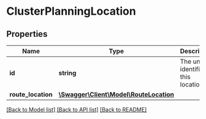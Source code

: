 # ClusterPlanningLocation

## Properties
Name | Type | Description | Notes
------------ | ------------- | ------------- | -------------
**id** | **string** | The unique identifier of this location. | 
**route_location** | [**\Swagger\Client\Model\RouteLocation**](RouteLocation.md) |  | 

[[Back to Model list]](../../README.md#documentation-for-models) [[Back to API list]](../../README.md#documentation-for-api-endpoints) [[Back to README]](../../README.md)

